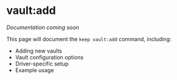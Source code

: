 # vault:add

*Documentation coming soon*

This page will document the `keep vault:add` command, including:

- Adding new vaults
- Vault configuration options
- Driver-specific setup
- Example usage